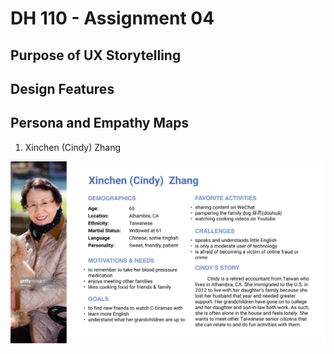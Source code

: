 # DH 110 - Assignment 04

## Purpose of UX Storytelling

## Design Features

## Persona and Empathy Maps

1. Xinchen (Cindy) Zhang

![](/assignment04/assginment%2004/Cindy%20Zhang.png)
